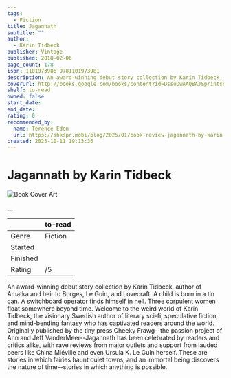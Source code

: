 ```yaml
---
tags:
  - Fiction
title: Jagannath
subtitle: ""
author:
  - Karin Tidbeck
publisher: Vintage
published: 2018-02-06
page_count: 178
isbn: 1101973986 9781101973981
description: An award-winning debut story collection by Karin Tidbeck, author of Amatka and heir to Borges, Le Guin, and Lovecraft. A child is born in a tin can. A switchboard operator finds himself in hell. Three corpulent women float somewhere beyond time. Welcome to the weird world of Karin Tidbeck, the visionary Swedish author of literary sci-fi, speculative fiction, and mind-bending fantasy who has captivated readers around the world. Originally published by the tiny press Cheeky Frawg--the passion project of Ann and Jeff VanderMeer--Jagannath has been celebrated by readers and critics alike, with rave reviews from major outlets and support from lauded peers like China Miéville and even Ursula K. Le Guin herself. These are stories in which fairies haunt quiet towns, and an immortal being discovers the nature of time--stories in which anything is possible.
coverUrl: http://books.google.com/books/content?id=DssuDwAAQBAJ&printsec=frontcover&img=1&zoom=1&source=gbs_api
shelf: to-read
owned: false
start_date:
end_date:
rating: 0
recommended_by:
  name: Terence Eden
  url: https://shkspr.mobi/blog/2025/01/book-review-jagannath-by-karin-tidbeck/
created: 2025-10-11 19:13:36
---
```


# Jagannath by Karin Tidbeck

![Book Cover Art](http://books.google.com/books/content?id=DssuDwAAQBAJ&printsec=frontcover&img=1&zoom=1&source=gbs_api)

__

| &nbsp; | to-read | 
| --- | --- |
| Genre | Fiction |
| Started |  |
| Finished |  |
| Rating | /5 |

An award-winning debut story collection by Karin Tidbeck, author of Amatka and heir to Borges, Le Guin, and Lovecraft. A child is born in a tin can. A switchboard operator finds himself in hell. Three corpulent women float somewhere beyond time. Welcome to the weird world of Karin Tidbeck, the visionary Swedish author of literary sci-fi, speculative fiction, and mind-bending fantasy who has captivated readers around the world. Originally published by the tiny press Cheeky Frawg--the passion project of Ann and Jeff VanderMeer--Jagannath has been celebrated by readers and critics alike, with rave reviews from major outlets and support from lauded peers like China Miéville and even Ursula K. Le Guin herself. These are stories in which fairies haunt quiet towns, and an immortal being discovers the nature of time--stories in which anything is possible.